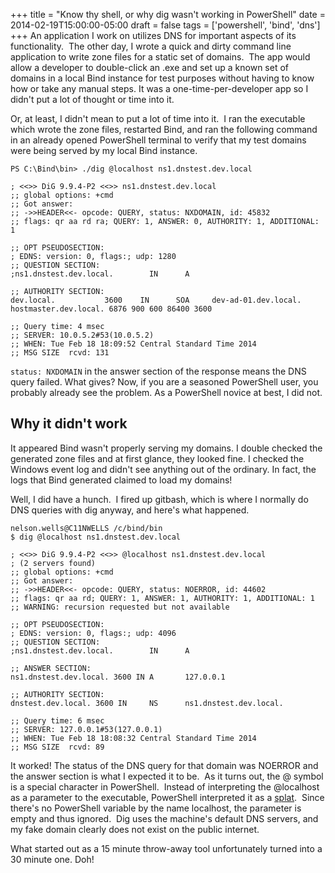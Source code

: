 +++
title = "Know thy shell, or why dig wasn't working in PowerShell"
date = 2014-02-19T15:00:00-05:00
draft = false
tags = ['powershell', 'bind', 'dns']
+++
An application I work on utilizes DNS for important aspects of its functionality.  The other day, I wrote a quick and dirty command line application to write zone files for a static set of domains.  The app would allow a developer to double-click an .exe and set up a known set of domains in a local Bind instance for test purposes without having to know how or take any manual steps. It was a one-time-per-developer app so I didn't put a lot of thought or time into it.

Or, at least, I didn't mean to put a lot of time into it.  I ran the executable which wrote the zone files, restarted Bind, and ran the following command in an already opened PowerShell terminal to verify that my test domains were being served by my local Bind instance.

<!--more-->

```
PS C:\Bind\bin> ./dig @localhost ns1.dnstest.dev.local

; <<>> DiG 9.9.4-P2 <<>> ns1.dnstest.dev.local
;; global options: +cmd
;; Got answer:
;; ->>HEADER<<- opcode: QUERY, status: NXDOMAIN, id: 45832
;; flags: qr aa rd ra; QUERY: 1, ANSWER: 0, AUTHORITY: 1, ADDITIONAL: 1

;; OPT PSEUDOSECTION:
; EDNS: version: 0, flags:; udp: 1280
;; QUESTION SECTION:
;ns1.dnstest.dev.local.        IN      A

;; AUTHORITY SECTION:
dev.local.           3600    IN      SOA     dev-ad-01.dev.local. hostmaster.dev.local. 6876 900 600 86400 3600

;; Query time: 4 msec
;; SERVER: 10.0.5.2#53(10.0.5.2)
;; WHEN: Tue Feb 18 18:09:52 Central Standard Time 2014
;; MSG SIZE  rcvd: 131
```

`status: NXDOMAIN` in the answer section of the response means the DNS query failed. What gives? Now, if you are a seasoned PowerShell user, you probably already see the problem. As a PowerShell novice at best, I did not.
## Why it didn't work

It appeared Bind wasn't properly serving my domains. I double checked the generated zone files and at first glance, they looked fine. I checked the Windows event log and didn't see anything out of the ordinary. In fact, the logs that Bind generated claimed to load my domains!

Well, I did have a hunch.  I fired up gitbash, which is where I normally do DNS queries with dig anyway, and here's what happened.

```
nelson.wells@C11NWELLS /c/bind/bin
$ dig @localhost ns1.dnstest.dev.local

; <<>> DiG 9.9.4-P2 <<>> @localhost ns1.dnstest.dev.local
; (2 servers found)
;; global options: +cmd
;; Got answer:
;; ->>HEADER<<- opcode: QUERY, status: NOERROR, id: 44602
;; flags: qr aa rd; QUERY: 1, ANSWER: 1, AUTHORITY: 1, ADDITIONAL: 1
;; WARNING: recursion requested but not available

;; OPT PSEUDOSECTION:
; EDNS: version: 0, flags:; udp: 4096
;; QUESTION SECTION:
;ns1.dnstest.dev.local.        IN      A

;; ANSWER SECTION:
ns1.dnstest.dev.local. 3600 IN A       127.0.0.1

;; AUTHORITY SECTION:
dnstest.dev.local. 3600 IN     NS      ns1.dnstest.dev.local.

;; Query time: 6 msec
;; SERVER: 127.0.0.1#53(127.0.0.1)
;; WHEN: Tue Feb 18 18:08:32 Central Standard Time 2014
;; MSG SIZE  rcvd: 89
```

It worked! The status of the DNS query for that domain was NOERROR and the answer section is what I expected it to be.  As it turns out, the @ symbol is a special character in PowerShell.  Instead of interpreting the @localhost as a parameter to the executable, PowerShell interpreted it as a [splat](http://technet.microsoft.com/en-us/magazine/gg675931.aspx).  Since there's no PowerShell variable by the name localhost, the parameter is empty and thus ignored.  Dig uses the machine's default DNS servers, and my fake domain clearly does not exist on the public internet.

What started out as a 15 minute throw-away tool unfortunately turned into a 30 minute one. Doh!
